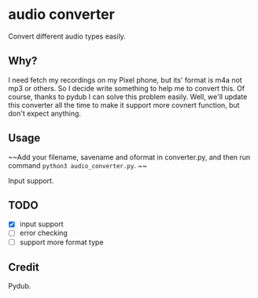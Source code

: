 # audio converter

Convert different audio types easily.

## Why?

I need fetch my recordings on my Pixel phone, but its' format is m4a not mp3 or others. So I decide write something to help me to convert this. Of course, thanks to pydub I can solve this problem easily. Well, we'll update this converter all the time to make it support more covnert function, but don't expect anything.

## Usage

~~Add your filename, savename and oformat in converter.py, and then run command `python3 audio_converter.py`. ~~

Input support.

## TODO

- [x] input support 
- [ ] error checking
- [ ] support more format type

## Credit

Pydub.
